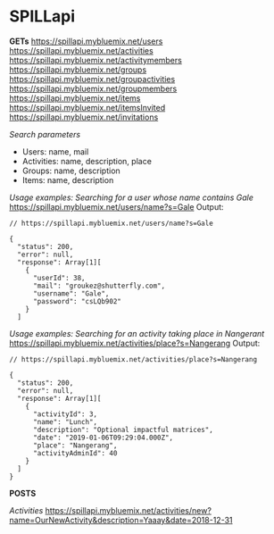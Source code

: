 # SPILLapi

**GETs**
https://spillapi.mybluemix.net/users
https://spillapi.mybluemix.net/activities
https://spillapi.mybluemix.net/activitymembers
https://spillapi.mybluemix.net/groups
https://spillapi.mybluemix.net/groupactivities
https://spillapi.mybluemix.net/groupmembers
https://spillapi.mybluemix.net/items
https://spillapi.mybluemix.net/itemsInvited
https://spillapi.mybluemix.net/invitations

*Search parameters*

 - Users: name, mail
 - Activities: name, description, place
 - Groups: name, description
 - Items: name, description

*Usage examples: Searching for a user whose name contains Gale*
https://spillapi.mybluemix.net/users/name?s=Gale
Output:

    // https://spillapi.mybluemix.net/users/name?s=Gale
    
    {
      "status": 200,
      "error": null,
      "response": Array[1][
        {
          "userId": 38,
          "mail": "groukez@shutterfly.com",
          "username": "Gale",
          "password": "csLQb902"
        }
      ]

*Usage examples: Searching for an activity taking place in Nangerant*
https://spillapi.mybluemix.net/activities/place?s=Nangerang
Output:

   
    // https://spillapi.mybluemix.net/activities/place?s=Nangerang
    
    {
      "status": 200,
      "error": null,
      "response": Array[1][
        {
          "activityId": 3,
          "name": "Lunch",
          "description": "Optional impactful matrices",
          "date": "2019-01-06T09:29:04.000Z",
          "place": "Nangerang",
          "activityAdminId": 40
        }
      ]
    }



**POSTS**

*Activities*
https://spillapi.mybluemix.net/activities/new?name=OurNewActivity&description=Yaaay&date=2018-12-31
